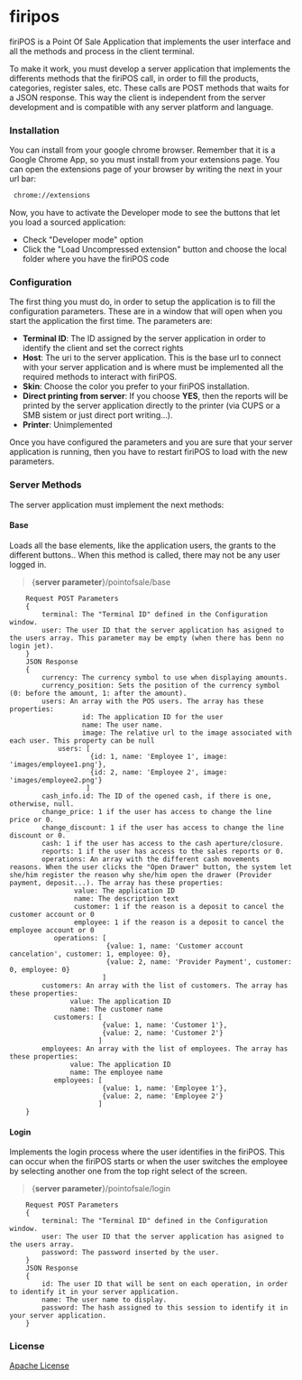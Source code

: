 # firipos

firiPOS is a Point Of Sale Application that implements the user interface and all the methods and process in the client terminal.

To make it work, you must develop a server application that implements the differents methods that the firiPOS call, in order to fill the products, categories, register sales, etc. These calls are POST methods that waits for a JSON response. This way the client is independent from the server development and is compatible with any server platform and language.

### Installation
You can install from your google chrome browser. Remember that it is a Google Chrome App, so you must install from your extensions page. You can open the extensions page of your browser by writing the next in your url bar:
```sh
 chrome://extensions
```
Now, you have to activate the Developer mode to see the buttons that let you load a sourced application:
- Check "Developer mode" option
- Click the "Load Uncompressed extension" button and choose the local folder where you have the firiPOS code

### Configuration
The first thing you must do, in order to setup the application is to fill the configuration parameters. These are in a window that will open when you start the application the first time. The parameters are:

- **Terminal ID**: The ID assigned by the server application in order to identify the client and set the correct rights
- **Host**: The uri to the server application. This is the base url to connect with your server application and is where must be implemented all the required methods to interact with firiPOS.
- **Skin**: Choose the color you prefer to your firiPOS installation.
- **Direct printing from server**: If you choose **YES**, then the reports will be printed by the server application directly to the printer (via CUPS or a SMB sistem or just direct port writing...).
- **Printer**: Unimplemented

Once you have configured the parameters and you are sure that your server application is running, then you have to restart firiPOS to load with the new parameters.

### Server Methods
The server application must implement the next methods:

#### Base
Loads all the base elements, like the application users, the grants to the different buttons.. When this method is called, there may not be any user logged in. 
> {**server parameter**}/pointofsale/base

        Request POST Parameters
        {
            terminal: The "Terminal ID" defined in the Configuration window. 
            user: The user ID that the server application has asigned to the users array. This parameter may be empty (when there has benn no login jet).
        }
        JSON Response
        {
            currency: The currency symbol to use when displaying amounts.
            currency_position: Sets the position of the currency symbol (0: before the amount, 1: after the amount).
            users: An array with the POS users. The array has these properties:
                      id: The application ID for the user
                      name: The user name.
                      image: The relative url to the image associated with each user. This property can be null
                users: [
                        {id: 1, name: 'Employee 1', image: 'images/employee1.png'},
                        {id: 2, name: 'Employee 2', image: 'images/employee2.png'}
                       ]
            cash_info.id: The ID of the opened cash, if there is one, otherwise, null.
            change_price: 1 if the user has access to change the line price or 0.
            change_discount: 1 if the user has access to change the line discount or 0.
            cash: 1 if the user has access to the cash aperture/closure.
            reports: 1 if the user has access to the sales reports or 0.
            operations: An array with the different cash movements reasons. When the user clicks the "Open Drawer" button, the system let she/him register the reason why she/him open the drawer (Provider payment, deposit...). The array has these properties:
                    value: The application ID
                    name: The description text
                    customer: 1 if the reason is a deposit to cancel the customer account or 0
                    employee: 1 if the reason is a deposit to cancel the employee account or 0
               operations: [
                            {value: 1, name: 'Customer account cancelation', customer: 1, employee: 0},
                            {value: 2, name: 'Provider Payment', customer: 0, employee: 0}
                           ]
            customers: An array with the list of customers. The array has these properties:
                   value: The application ID
                   name: The customer name
               customers: [
                           {value: 1, name: 'Customer 1'},
                           {value: 2, name: 'Customer 2'}
                          ]
            employees: An array with the list of employees. The array has these properties:
                   value: The application ID
                   name: The employee name
               employees: [
                           {value: 1, name: 'Employee 1'},
                           {value: 2, name: 'Employee 2'}
                          ]
        }

#### Login
Implements the login process where the user identifies in the firiPOS. This can occur when the firiPOS starts or when the user switches the employee by selecting another one from the top right select of the screen.
> {**server parameter**}/pointofsale/login

        Request POST Parameters
        {
            terminal: The "Terminal ID" defined in the Configuration window. 
            user: The user ID that the server application has asigned to the users array.
            password: The password inserted by the user.
        }
        JSON Response
        {
            id: The user ID that will be sent on each operation, in order to identify it in your server application.
            name: The user name to display.
            password: The hash assigned to this session to identify it in your server application.
        }

### License
[Apache License]

[//]: #

[Apache License]: <http://www.apache.org/licenses/>
